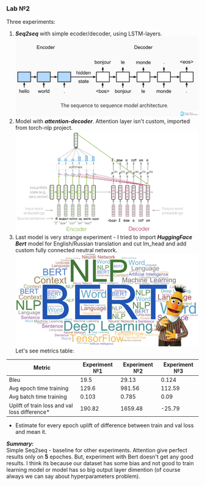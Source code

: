 ### Lab №2
Three experiments:
1. ***Seq2seq*** with simple ecoder/decoder, using LSTM-layers. ![Рисунок 1](./pics/seq2seq.png) 
2. Model with ***attention-decoder***. Attention layer isn't custom, imported from torch-nlp project. ![Рисунок 2](./pics/attention.png)
3. Last model is very strange experiment - I tried to import ***HuggingFace Bert*** model for English/Russian translation and cut lm_head and add custom fully connected neutral network. ![Рисунок 3](./pics/bert.png)
Let's see metrics table:

|    Metric     | Experiment №1 | Experiment №2 | Experiment №3 |
| ------------- | ------------- | ------------- | ------------- |
| Bleu  | 19.5  | 29.13 | 0.124 |
| Avg epoch time training  | 129.6 | 981.56 | 112.59 | 
| Avg batch time training  | 0.103 | 0.785 | 0.09
| Uplift of train loss and val loss difference* |  190.82 | 1659.48 | -25.79
* Estimate for every epoch uplift of difference between train and val loss and mean it.

***Summary:***
<br>Simple Seq2seq - baseline for other experiments. Attention give perfect results only on **5** epoches. But, experiment with Bert doesn't get any good results. I think its because our dataset has some bias and not good to train learning model or model has so big output layer dimention (of course always we can say about hyperparameters problem).
